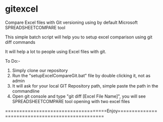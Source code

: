 # gitexcel
Compare Excel files with Git versioning using by default Microsoft SPREADSHEETCOMPARE tool

This simple batch script will help you to setup excel comparison using git diff commands

It will help a lot to people using Excel files with git.

To Do:-
  1. Simply clone our repository
  2. Run the "setupExcelCompareGit.bat" file by double clicking it, not as admin
  3. It will ask for your local GIT Repository path, simple paste the path in the commandline
  4. Open git console and type "git diff [Excel File Name]", you will see SPREADSHEETCOMPARE tool opening with two excel files

====================================Enjoy=================================================
